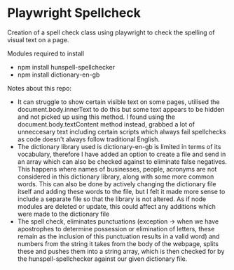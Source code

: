 # Playwright Spellcheck
Creation of a spell check class using playwright to check the spelling of visual text on a page.

Modules required to install
- npm install hunspell-spellchecker
- npm install dictionary-en-gb

Notes about this repo:
- It can struggle to show certain visible text on some pages, utilised the document.body.innerText to do this but some text appears to be hidden and not picked up using this method. I found using the document.body.textContent method instead, grabbed a lot of unneccesary text including certain scripts which always fail spellchecks as code doesn't always follow traditional English.
- The dictionary library used is dictionary-en-gb is limited in terms of its vocabulary, therefore I have added an option to create a file and send in an array which can also be checked against to eliminate false negatives. This happens where names of businesses, people, acronyms are not considered in this dictionary library, along with some more common words. This can also be done by actively changing the dictionary file itself and adding these words to the file, but I felt it made more sense to include a separate file so that the library is not altered. As if node modules are deleted or update, this could affect any additions which were made to the dictionary file
- The spell check, eliminates punctuations (exception -> when we have apostrophes to determine possession or elimination of letters, these remain as the inclusion of this punctuation results in a valid word) and numbers from the string it takes from the body of the webpage, splits these and pushes them into a string array, which is then checked for by the hunspell-spellchecker against our given dictionary file.
